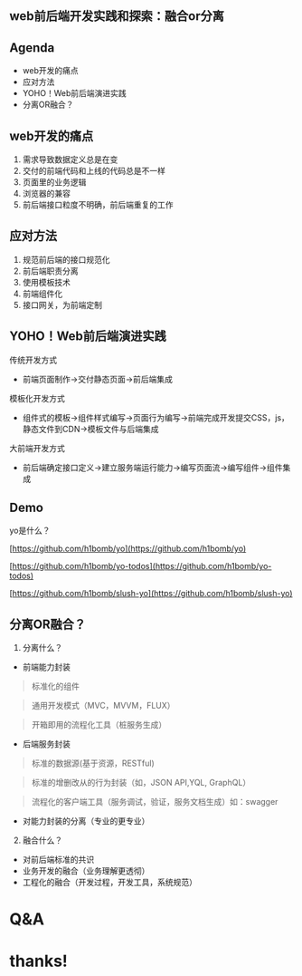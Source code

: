 web前后端开发实践和探索：融合or分离
----------------------------------

## Agenda

* web开发的痛点
* 应对方法
* YOHO！Web前后端演进实践
* 分离OR融合？

## web开发的痛点

1. 需求导致数据定义总是在变
2. 交付的前端代码和上线的代码总是不一样
3. 页面里的业务逻辑
4. 浏览器的兼容
5. 前后端接口粒度不明确，前后端重复的工作

## 应对方法

1. 规范前后端的接口规范化
2. 前后端职责分离
3. 使用模板技术
4. 前端组件化
5. 接口网关，为前端定制

## YOHO！Web前后端演进实践

传统开发方式
	
* 前端页面制作->交付静态页面->前后端集成

模板化开发方式

* 组件式的模板->组件样式编写->页面行为编写->前端完成开发提交CSS，js，静态文件到CDN->模板文件与后端集成

大前端开发方式

* 前后端确定接口定义->建立服务端运行能力->编写页面流->编写组件->组件集成

## Demo

yo是什么？

[https://github.com/h1bomb/yo](https://github.com/h1bomb/yo)

[https://github.com/h1bomb/yo-todos](https://github.com/h1bomb/yo-todos)

[https://github.com/h1bomb/slush-yo](https://github.com/h1bomb/slush-yo)


## 分离OR融合？

1. 分离什么？

* 前端能力封装

> 标准化的组件

> 通用开发模式（MVC，MVVM，FLUX）

> 开箱即用的流程化工具（桩服务生成）


* 后端服务封装

> 标准的数据源(基于资源，RESTful)

> 标准的增删改从的行为封装（如，JSON API,YQL, GraphQL）
 
> 流程化的客户端工具（服务调试，验证，服务文档生成）如：swagger

* 对能力封装的分离（专业的更专业）

2. 融合什么？

* 对前后端标准的共识
* 业务开发的融合（业务理解更透彻）
* 工程化的融合（开发过程，开发工具，系统规范）

# Q&A

# thanks!

 

